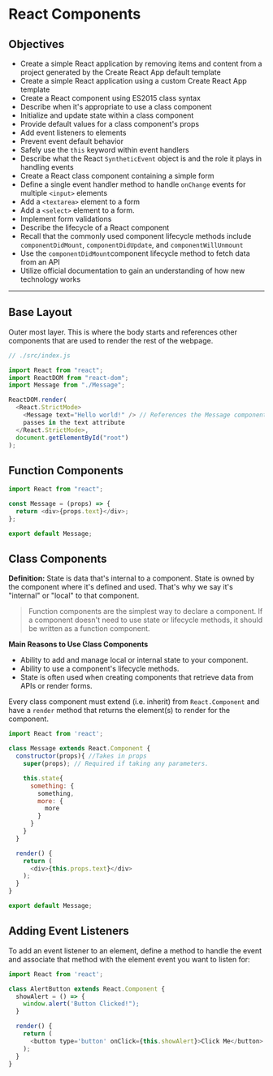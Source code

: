 # React Components

## Objectives

- Create a simple React application by removing items and content from a project generated by the Create React App default template
- Create a simple React application using a custom Create React App template
- Create a React component using ES2015 class syntax
- Describe when it's appropriate to use a class component
- Initialize and update state within a class component
- Provide default values for a class component's props
- Add event listeners to elements
- Prevent event default behavior
- Safely use the `this` keyword within event handlers
- Describe what the React `SyntheticEvent` object is and the role it plays in handling events
- Create a React class component containing a simple form
- Define a single event handler method to handle `onChange` events for multiple `<input>` elements
- Add a `<textarea>` element to a form
- Add a `<select>` element to a form.
- Implement form validations
- Describe the lifecycle of a React component
- Recall that the commonly used component lifecycle methods include `componentDidMount`, `componentDidUpdate`, and `componentWillUnmount`
- Use the `componentDidMount`component lifecycle method to fetch data from an API
- Utilize official documentation to gain an understanding of how new technology works

---

## Base Layout

Outer most layer. This is where the body starts and references other components that are used to render the rest of the webpage.

```js
// ./src/index.js

import React from "react";
import ReactDOM from "react-dom";
import Message from "./Message";

ReactDOM.render(
  <React.StrictMode>
    <Message text="Hello world!" /> // References the Message component and
    passes in the text attribute
  </React.StrictMode>,
  document.getElementById("root")
);
```

## Function Components

```js
import React from "react";

const Message = (props) => {
  return <div>{props.text}</div>;
};

export default Message;
```

## Class Components

**Definition:** State is data that's internal to a component. State is owned by the component where it's defined and used. That's why we say it's "internal" or "local" to that component.

> Function components are the simplest way to declare a component. If a component doesn't need to use state or lifecycle methods, it should be written as a function component.

**Main Reasons to Use Class Components**

- Ability to add and manage local or internal state to your component.
- Ability to use a component's lifecycle methods.
- State is often used when creating components that retrieve data from APIs or render forms.

Every class component must extend (i.e. inherit) from `React.Component` and have a `render` method that returns the element(s) to render for the component.

```js
import React from 'react';

class Message extends React.Component {
  constructor(props){ //Takes in props
    super(props); // Required if taking any parameters.

    this.state{
      something: {
        something,
        more: {
          more
        }
      }
    }
  }

  render() {
    return (
      <div>{this.props.text}</div>
    );
  }
}

export default Message;
```

## Adding Event Listeners

To add an event listener to an element, define a method to handle the event and associate that method with the element event you want to listen for:

```js
import React from 'react';

class AlertButton extends React.Component {
  showAlert = () => {
    window.alert('Button Clicked!");
  }

  render() {
    return (
      <button type='button' onClick={this.showAlert}>Click Me</button>
    );
  }
}

```
